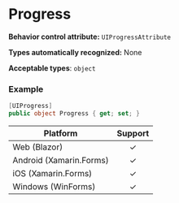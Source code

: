 # Progress

**Behavior control attribute:**  `UIProgressAttribute`

**Types automatically recognized:** None

**Acceptable types**: `object`

###  Example
```csharp
[UIProgress]
public object Progress { get; set; }
```

| Platform | Support | 
| -----------|:-------------:| 
| Web (Blazor) | &check; |
| Android (Xamarin.Forms) | &check; |
| iOS (Xamarin.Forms) | &check; |
| Windows (WinForms) | &check; |